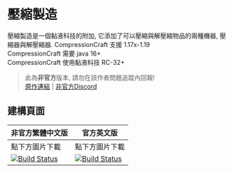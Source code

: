 # 壓縮製造  

壓縮製造是一個黏液科技的附加, 它添加了可以壓縮與解壓縮物品的兩種機器, 壓縮器與解壓縮器.
CompressionCraft 支援 1.17x-1.19  
CompressionCraft 需要 java 16+  
CompressionCraft 使用黏液科技 RC-32+

> 此為**非官方**版本, 請勿在該作者問題追蹤內回報! <br>
> [原作連結](https://github.com/JasperChaseTOQ/CompressionCraft) | [非官方Discord](https://discord.gg/GF4CwjFXT9)

## 建構頁面

| 非官方繁體中文版 | 官方英文版 |
| -------- | -------- |
| 點下方圖片下載 | 點下方圖片下載 |
| [![Build Status](https://xMikux.github.io/builds/SlimeTraditionalTranslation/CompressionCraft/master/badge.svg)](https://xMikux.github.io/builds/SlimeTraditionalTranslation/CompressionCraft/master) | [![Build Status](https://thebusybiscuit.github.io/builds/JasperChaseTOQ/CompressionCraft/master/badge.svg)](https://thebusybiscuit.github.io/builds/JasperChaseTOQ/CompressionCraft/master) |
